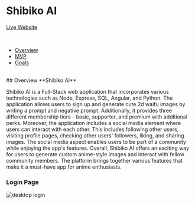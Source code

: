 # Shibiko AI

[Live Website](https://shibiko.ai/)

<br />

- [Overview](#Overview)
- [MVP](#MVP)
- [Goals](#Goals)

<br>
## Overview
**Shibiko AI**

Shibiko AI is a Full-Stack web application that incorporates various technologies such as Node, Express, SQL, Angular, and Python. The application allows users to sign up and generate cute 2d waifu images by writing a prompt and negative prompt.
Additionally, it provides three different membership tiers - basic, supporter, and premium with additional perks.
Moreover, the application includes a social media element where users can interact with each other. This includes following other users, visiting profile pages, checking other users' followers, liking, and sharing images. 
The social media aspect enables users to be part of a community while enjoying the app's features.
Overall, Shibiko AI offers an exciting way for users to generate custom anime-style images and interact with fellow community members. 
The platform brings together various features that make it a must-have app for anime enthusiasts.


### Login Page
![desktop login](https://i.imgur.com/BG1C7fd.png)
